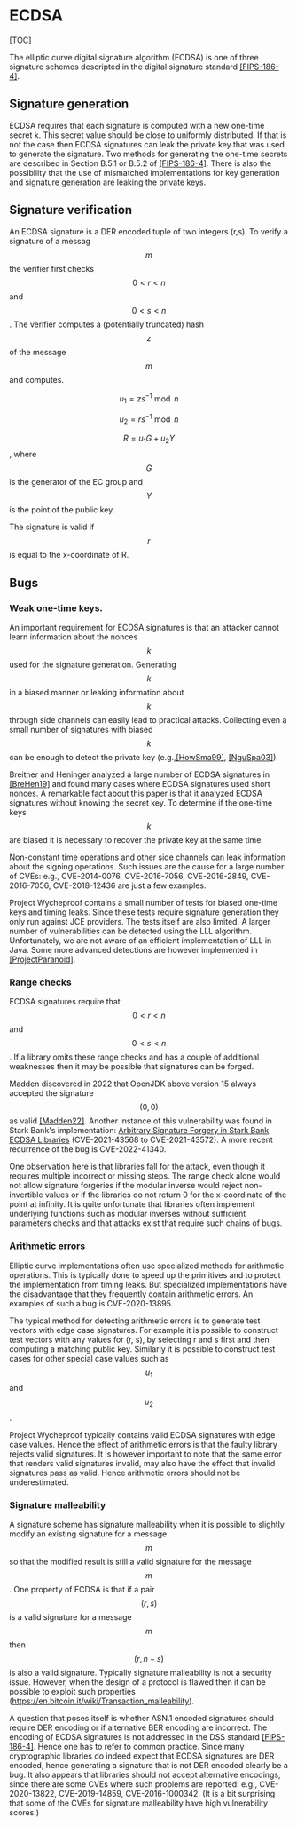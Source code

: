 # ECDSA

[TOC]

The elliptic curve digital signature algorithm (ECDSA) is one of three signature
schemes descripted in the digital signature standard
[[FIPS-186-4]](bib.md#fips-186-4).

## Signature generation

ECDSA requires that each signature is computed with a new one-time secret k.
This secret value should be close to uniformly distributed. If that is not the
case then ECDSA signatures can leak the private key that was used to generate
the signature. Two methods for generating the one-time secrets are described in
Section B.5.1 or B.5.2 of [[FIPS-186-4]](bib.md#fips-186-4). There is also the
possibility that the use of mismatched implementations for key generation and
signature generation are leaking the private keys.

## Signature verification

An ECDSA signature is a DER encoded tuple of two integers (r,s). To verify a
signature of a messag $$m$$ the verifier first checks $$0 < r < n$$ and $$0 < s
< n$$. The verifier computes a (potentially truncated) hash $$z$$ of the message
$$m$$ and computes.

$$u_1=zs^{-1}\bmod{n}$$

$$u_2=rs^{-1}\bmod{n}$$

$$R = u_1G + u_2Y$$, where $$G$$ is the generator of the EC group and $$Y$$ is
the point of the public key.

The signature is valid if $$r$$ is equal to the x-coordinate of R.

## Bugs

### Weak one-time keys.

An important requirement for ECDSA signatures is that an attacker cannot learn
information about the nonces $$k$$ used for the signature generation. Generating
$$k$$ in a biased manner or leaking information about $$k$$ through side
channels can easily lead to practical attacks. Collecting even a small number of
signatures with biased $$k$$ can be enough to detect the private key
(e.g.,[[HowSma99]](bib.md#howsma99), [[NguSpa03]](bib.md#nguspa03)).

Breitner and Heninger analyzed a large number of ECDSA signatures in
[[BreHen19]](bib.md#brehen19) and found many cases where ECDSA signatures used
short nonces. A remarkable fact about this paper is that it analyzed ECDSA
signatures without knowing the secret key. To determine if the one-time keys
$$k$$ are biased it is necessary to recover the private key at the same time.

Non-constant time operations and other side channels can leak information about
the signing operations. Such issues are the cause for a large number of CVEs:
e.g., CVE-2014-0076, CVE-2016-7056, CVE-2016-2849, CVE-2016-7056, CVE-2018-12436
are just a few examples.

Project Wycheproof contains a small number of tests for biased one-time keys and
timing leaks. Since these tests require signature generation they only run
against JCE providers. The tests itself are also limited. A larger number of
vulnerabilities can be detected using the LLL algorithm. Unfortunately, we are
not aware of an efficient implementation of LLL in Java. Some more advanced
detections are however implemented in
[[ProjectParanoid]](bib.md#paranoidcrypto).

### Range checks

ECDSA signatures require that $$0 < r < n$$ and $$0 < s < n$$. If a library
omits these range checks and has a couple of additional weaknesses then it may
be possible that signatures can be forged.

Madden discovered in 2022 that OpenJDK above version 15 always accepted the
signature $$(0,0)$$ as valid [[Madden22]](bib.md#madden22). Another instance of
this vulnerability was found in Stark Bank's implementation:
[Arbitrary Signature Forgery in Stark Bank ECDSA Libraries](https://research.nccgroup.com/2021/11/08/technical-advisory-arbitrary-signature-forgery-in-stark-bank-ecdsa-libraries/) (CVE-2021-43568 to CVE-2021-43572).
A more recent recurrence of the bug is CVE-2022-41340.

One observation here is that libraries fall for the attack, even though it
requires multiple incorrect or missing steps. The range check alone would not
allow signature forgeries if the modular inverse would reject non-invertible
values or if the libraries do not return 0 for the x-coordinate of the point
at infinity. It is quite unfortunate that libraries often implement underlying
functions such as modular inverses without sufficient parameters checks and
that attacks exist that require such chains of bugs.


### Arithmetic errors

Elliptic curve implementations often use specialized methods for arithmetic
operations. This is typically done to speed up the primitives and to protect the
implementation from timing leaks. But specialized implementations have the
disadvantage that they frequently contain arithmetic errors. An examples of such
a bug is CVE-2020-13895.

The typical method for detecting arithmetic errors is to generate test vectors
with edge case signatures. For example it is possible to construct test vectors
with any values for (r, s), by selecting r and s first and then computing a
matching public key. Similarly it is possible to construct test cases for other
special case values such as $$u_1$$ and $$u_2$$.

Project Wycheproof typically contains valid ECDSA signatures with edge case
values. Hence the effect of arithmetic errors is that the faulty library rejects
valid signatures. It is however important to note that the same error that
renders valid signatures invalid, may also have the effect that invalid
signatures pass as valid. Hence arithmetic errors should not be underestimated.

### Signature malleability

A signature scheme has signature malleability when it is possible to slightly
modify an existing signature for a message $$m$$ so that the modified result is
still a valid signature for the message $$m$$. One property of ECDSA is that if
a pair $$(r,s)$$ is a valid signature for a message $$m$$ then $$(r, n-s)$$ is
also a valid signature. Typically signature malleability is not a security
issue. However, when the design of a protocol is flawed then it can be possible
to exploit such properties
(https://en.bitcoin.it/wiki/Transaction_malleability).

A question that poses itself is whether ASN.1 encoded signatures should require
DER encoding or if alternative BER encoding are incorrect. The encoding of ECDSA
signatures is not addressed in the DSS standard
[[FIPS-186-4]](bib.md#fips-186-4). Hence one has to refer to common practice.
Since many cryptographic libraries do indeed expect that ECDSA signatures are
DER encoded, hence generating a signature that is not DER encoded clearly be a
bug. It also appears that libraries should not accept alternative encodings,
since there are some CVEs where such problems are reported: e.g.,
CVE-2020-13822, CVE-2019-14859, CVE-2016-1000342. (It is a bit surprising that
some of the CVEs for signature malleability have high vulnerability scores.)
